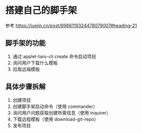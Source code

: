 # 搭建自己的脚手架

参考
https://juejin.cn/post/6966119324478079007#heading-21

## 脚手架的功能

1. 通过 applet-taro-cli create <name> 命令启动项目
2. 询问用户下载什么模板
3. 拉取远端模板

## 具体步骤拆解

1. 创建项目
2. 创建脚手架启动命令（使用 commander）
3. 询问用户问题获取创建所需信息（使用 inquirer）
4. 下载远程模板（使用 download-git-repo）
5. 发布项目
